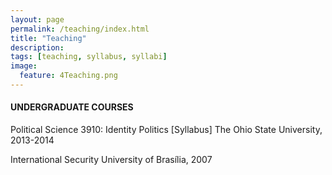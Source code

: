 ```yaml
---
layout: page
permalink: /teaching/index.html
title: "Teaching"
description:
tags: [teaching, syllabus, syllabi]
image:
  feature: 4Teaching.png
---
```


#### UNDERGRADUATE COURSES


Political Science 3910: Identity Politics [Syllabus]
  The Ohio State University, 2013-2014


International Security
  University of Brasília, 2007
